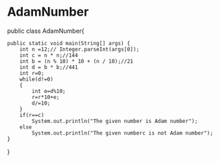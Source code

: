 # AdamNumber

public class AdamNumber{

	public static void main(String[] args) {
		int n =12;// Integer.parseInt(args[0]);
		int c = n * n;//144
		int b = (n % 10) * 10 + (n / 10);//21
		int d = b * b;//441
		int r=0;
		while(d!=0)
		{
			int e=d%10;
			r=r*10+e;
			d/=10;
		}
		if(r==c)
			System.out.println("The given number is Adam number");
		else
			System.out.println("The given numberc is not Adam number");
	}

}
